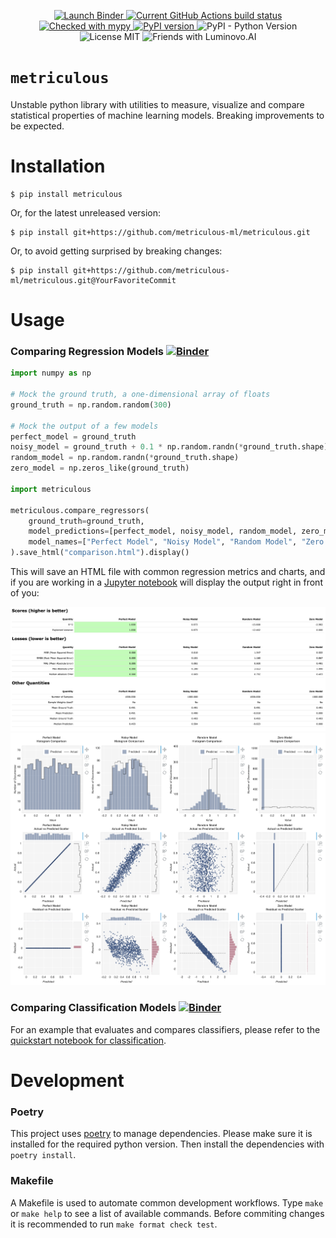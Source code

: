 <p align="center">
    <a href="https://mybinder.org/v2/gh/metriculous-ml/metriculous/master?filepath=notebooks">
        <img 
            src="https://mybinder.org/badge_logo.svg"
            alt="Launch Binder"
        />
    </a>
    <a href="https://github.com/metriculous-ml/metriculous/actions">
        <img 
            src="https://github.com/metriculous-ml/metriculous/workflows/CI/badge.svg?branch=master"
            alt="Current GitHub Actions build status" 
        />
    </a>
    <a href="http://mypy-lang.org/">
        <img
            src="http://www.mypy-lang.org/static/mypy_badge.svg"
            alt="Checked with mypy" 
        />
    </a> 
    <a href="https://badge.fury.io/py/metriculous">
        <img 
            src="https://badge.fury.io/py/metriculous.svg" 
            alt="PyPI version" 
        />
    </a>
    <img 
        src="https://img.shields.io/pypi/pyversions/metriculous"
        alt="PyPI - Python Version" 
    >
    <img 
        src="https://img.shields.io/github/license/metriculous-ml/metriculous"
        alt="License MIT"
    >
    <a>
        <img
            href="https://luminovo.ai/"
            src="https://img.shields.io/badge/friends%20with-luminovo.AI-green"
            alt="Friends with Luminovo.AI"
        >
    </a>
</p>

# __`metriculous`__
Unstable python library with utilities to measure, visualize and compare statistical properties of machine learning models. Breaking improvements to be expected.


# Installation
```console
$ pip install metriculous
```

Or, for the latest unreleased version:
```console
$ pip install git+https://github.com/metriculous-ml/metriculous.git
```

Or, to avoid getting surprised by breaking changes:
```console
$ pip install git+https://github.com/metriculous-ml/metriculous.git@YourFavoriteCommit
```


# Usage

### Comparing Regression Models  [![Binder](https://mybinder.org/badge_logo.svg)](https://mybinder.org/v2/gh/metriculous-ml/metriculous/master?filepath=notebooks%2Fquickstart_regression.py)

```python
import numpy as np

# Mock the ground truth, a one-dimensional array of floats
ground_truth = np.random.random(300)

# Mock the output of a few models
perfect_model = ground_truth
noisy_model = ground_truth + 0.1 * np.random.randn(*ground_truth.shape)
random_model = np.random.randn(*ground_truth.shape)
zero_model = np.zeros_like(ground_truth)

import metriculous

metriculous.compare_regressors(
    ground_truth=ground_truth,
    model_predictions=[perfect_model, noisy_model, random_model, zero_model],
    model_names=["Perfect Model", "Noisy Model", "Random Model", "Zero Model"],
).save_html("comparison.html").display()
```

This will save an HTML file with common regression metrics and charts, and if you are working in a [Jupyter notebook](https://github.com/jupyter/notebook) will display the output right in front of you:


![Screenshot of Metriculous Regression Metrics](./imgs/metriculous_regression_screen_shot_table.png)
![Screenshot of Metriculous Regression Figures](./imgs/metriculous_regression_screen_shot_figures.png)

### Comparing Classification Models [![Binder](https://mybinder.org/badge_logo.svg)](https://mybinder.org/v2/gh/metriculous-ml/metriculous/master?filepath=notebooks%2Fquickstart_classification.py)
For an example that evaluates and compares classifiers, please refer to the [quickstart notebook for classification](https://mybinder.org/v2/gh/metriculous-ml/metriculous/master?filepath=notebooks%2Fquickstart_classification.py).


# Development

### Poetry
This project uses [poetry](https://poetry.eustace.io/) to manage
dependencies. Please make sure it is installed for the required python version. Then install the dependencies with `poetry install`.

### Makefile
A Makefile is used to automate common development workflows. Type `make` or `make help` to see a list of available commands. Before commiting changes it is recommended to run `make format check test`.

